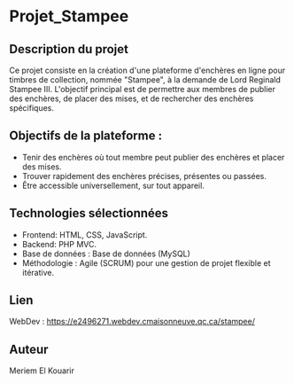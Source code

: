 # Projet_Stampee
## Description du projet

Ce projet consiste en la création d'une plateforme d'enchères en ligne pour timbres de collection, nommée "Stampee", à la demande de Lord Reginald Stampee III.
L'objectif principal est de permettre aux membres de publier des enchères, de placer des mises, et de rechercher des enchères spécifiques.

## Objectifs de la plateforme :
- Tenir des enchères où tout membre peut publier des enchères et placer des mises.
- Trouver rapidement des enchères précises, présentes ou passées.
- Être accessible universellement, sur tout appareil.

## Technologies sélectionnées
- Frontend: HTML, CSS, JavaScript.
- Backend: PHP MVC.
- Base de données : Base de données (MySQL)
- Méthodologie : Agile (SCRUM) pour une gestion de projet flexible et itérative.

## Lien
WebDev  :  https://e2496271.webdev.cmaisonneuve.qc.ca/stampee/
 
## Auteur
Meriem El Kouarir
